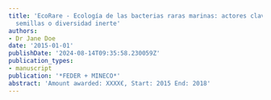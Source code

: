 ```yaml
---
title: 'EcoRare - Ecología de las bacterias raras marinas: actores clave, banco de
  semillas o diversidad inerte'
authors:
- Dr Jane Doe
date: '2015-01-01'
publishDate: '2024-08-14T09:35:58.230059Z'
publication_types:
- manuscript
publication: '*FEDER + MINECO*'
abstract: 'Amount awarded: XXXX€, Start: 2015 End: 2018'
---
```

